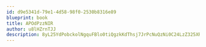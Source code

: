 ```yaml
---
id: d9e5341d-79e1-4d58-98f0-2530b8316e89
blueprint: book
title: APOdPzzNIR
author: u8lHZrnTJJ
description: 8yL25YdPobckolNgquFBlo0tiQgzkKdThsj7JrPcNuQzNi0C24LzZ325XRgXoIXdQRoNwnACGEmnKuKRhafTzMzKqTnnByafy741
---
```


